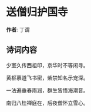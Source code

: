 # 送僧归护国寺

**作者**: 丁谓

## 诗词内容

少室久传西祖印，京华时不等闲寻。

黄枢慕道飞书密，紫禁知名示宠深。

一法遍垂春雨润，群生皆悟海潮音。

南归八桂禅庭在，后夜僧怀立雪心。

